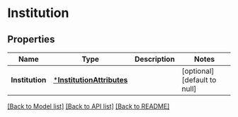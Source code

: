 # Institution

## Properties
Name | Type | Description | Notes
------------ | ------------- | ------------- | -------------
**Institution** | [***InstitutionAttributes**](InstitutionAttributes.md) |  | [optional] [default to null]

[[Back to Model list]](../README.md#documentation-for-models) [[Back to API list]](../README.md#documentation-for-api-endpoints) [[Back to README]](../README.md)


